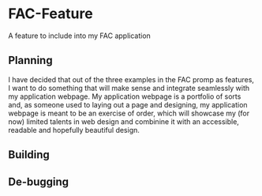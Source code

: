 # FAC-Feature
A feature to include into my FAC application

## Planning

I have decided that out of the three examples in the FAC promp as features, I want to do something that will make sense and integrate seamlessly with my application webpage. My application webpage is a portfolio of sorts and, as someone used to laying out a page and designing, my application webpage is meant to be an exercise of order, which will showcase my (for now) limited talents in web design and combinine it with an accessible, readable and hopefully beautiful design.

## Building

## De-bugging
